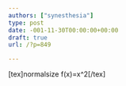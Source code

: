 ```yaml
---
authors: ["synesthesia"]
type: post
date: -001-11-30T00:00:00+00:00
draft: true
url: /?p=849

---
```

[tex]normalsize f(x)=x^2[/tex]